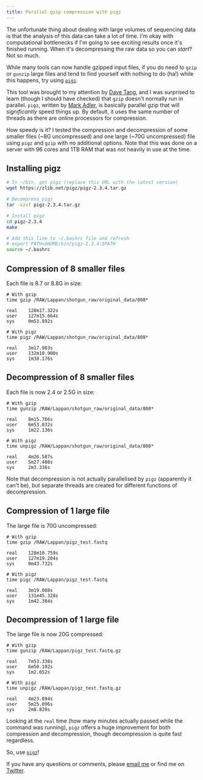 ```yaml
---
title: Parallel gzip compression with pigz
---
```


The unfortunate thing about dealing with large volumes of sequencing data is that the analysis of this data can take a lot of time. I'm okay with computational bottlenecks if I'm going to see exciting results once it's finished running. When it's decompressing the raw data so you can *start*? Not so much.

While many tools can now handle gzipped input files, if you do need to `gzip` or `gunzip` large files and tend to find yourself with nothing to do (ha!) while this happens, try using [`pigz`](https://zlib.net/pigz/).

This tool was brought to my attention by [Dave Tang](https://twitter.com/davetang31), and I was surprised to learn (though I should have checked) that `gzip` doesn't normally run in parallel. `pigz`, written by [Mark Adler](https://en.wikipedia.org/wiki/Mark_Adler), is basically parallel gzip that will *significantly* speed things up. By default, it uses the same number of threads as there are online processors for compression.

How speedy is it? I tested the compression and decompression of some smaller files (~8G uncompressed) and one large (~70G uncompressed) file using `pigz` and `gzip` with no additional options. Note that this was done on a server with 96 cores and 1TB RAM that was not heavily in use at the time. 

## Installing pigz

```bash
# In ~/bin, get pigz (replace this URL with the latest version)
wget https://zlib.net/pigz/pigz-2.3.4.tar.gz

# Decompress pigz
tar -xzvf pigz-2.3.4.tar.gz

# Install pigz
cd pigz-2.3.4
make

# Add this line to ~/.bashrc file and refresh
# export PATH=$HOME/bin/pigz-2.3.4:$PATH
source ~/.bashrc
```

## Compression of 8 smaller files

Each file is 8.7 or 8.8G in size:

```
# With gzip
time gzip /RAW/Lappan/shotgun_raw/original_data/808*

real    128m17.322s
user    127m15.664s
sys     0m53.892s

# With pigz
time pigz /RAW/Lappan/shotgun_raw/original_data/808*

real    3m17.983s
user    132m10.900s
sys     1m38.176s
```

## Decompression of 8 smaller files

Each file is now 2.4 or 2.5G in size:

```
# With gzip
time gunzip /RAW/Lappan/shotgun_raw/original_data/808*

real    8m15.766s
user    6m53.032s
sys     1m22.136s

# With pigz
time unpigz /RAW/Lappan/shotgun_raw/original_data/808*

real    4m26.587s
user    5m27.408s
sys     2m3.336s
```

Note that decompression is not actually parallelised by `pigz` (apparently it can't be), but separate threads are created for different functions of decompression.

## Compression of 1 large file

The large file is 70G uncompressed:

```
# With gzip
time gzip /RAW/Lappan/pigz_test.fastq

real    128m10.759s
user    127m19.204s
sys     0m43.732s

# With pigz
time pigz /RAW/Lappan/pigz_test.fastq

real    3m19.088s
user    131m45.328s
sys     1m42.384s
```

## Decompression of 1 large file

The large file is now 20G compressed:

```
# With gzip
time gunzip /RAW/Lappan/pigz_test.fastq.gz

real    7m53.338s
user    6m50.192s
sys     1m2.652s

# With pigz
time unpigz /RAW/Lappan/pigz_test.fastq.gz

real    4m23.894s
user    5m25.096s
sys     2m8.820s
```

Looking at the `real` time (how many minutes actually passed while the command was running), `pigz` offers a huge improvement for both compression and decompression, though decompression is quite fast regardless.

So, use [`pigz`](https://zlib.net/pigz/)!

If you have any questions or comments, please [email me](mailto:rachael.lappan@gmail.com) or find me on [Twitter](https://twitter.com/RachaelLappan).
